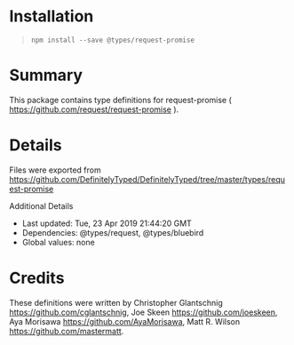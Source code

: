 # Installation
> `npm install --save @types/request-promise`

# Summary
This package contains type definitions for request-promise ( https://github.com/request/request-promise ).

# Details
Files were exported from https://github.com/DefinitelyTyped/DefinitelyTyped/tree/master/types/request-promise

Additional Details
 * Last updated: Tue, 23 Apr 2019 21:44:20 GMT
 * Dependencies: @types/request, @types/bluebird
 * Global values: none

# Credits
These definitions were written by Christopher Glantschnig <https://github.com/cglantschnig>, Joe Skeen <https://github.com/joeskeen>, Aya Morisawa <https://github.com/AyaMorisawa>, Matt R. Wilson <https://github.com/mastermatt>.
